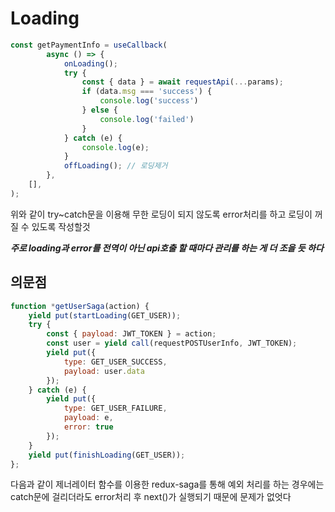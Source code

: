 # Loading

```js
const getPaymentInfo = useCallback(
        async () => {
            onLoading();
            try {
                const { data } = await requestApi(...params);
                if (data.msg === 'success') {
                    console.log('success')
                } else {
                    console.log('failed')
                }
            } catch (e) {
                console.log(e);
            }
            offLoading(); // 로딩제거
        },
    [],
);
```
위와 같이 try~catch문을 이용해 무한 로딩이 되지 않도록 error처리를 하고 로딩이 꺼질 수 있도록 작성할것

***주로 loading과 error를 전역이 아닌 api호출 할 때마다 관리를 하는 게 더 조을 듯 하다***

## 의문점
```js
function *getUserSaga(action) {
    yield put(startLoading(GET_USER));
    try {
        const { payload: JWT_TOKEN } = action;
        const user = yield call(requestPOSTUserInfo, JWT_TOKEN);
        yield put({
            type: GET_USER_SUCCESS,
            payload: user.data
        });
    } catch (e) {
        yield put({
            type: GET_USER_FAILURE,
            payload: e,
            error: true
        });
    }
    yield put(finishLoading(GET_USER));
};
```
다음과 같이 제너레이터 함수를 이용한 redux-saga를 통해 예외 처리를 하는 경우에는 catch문에 걸리더라도 error처리 후 next()가 실행되기 때문에 문제가 없엇다